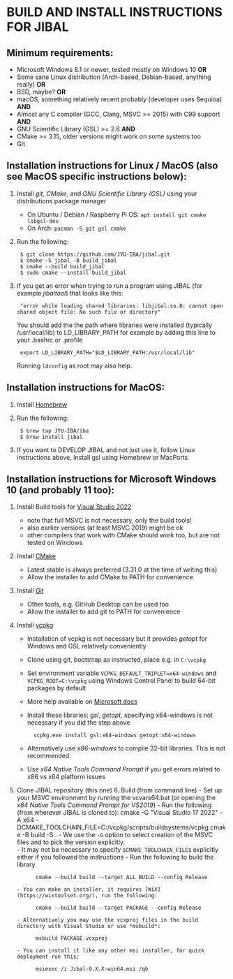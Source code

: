 # BUILD AND INSTALL INSTRUCTIONS FOR JIBAL

## Minimum requirements:
- Microsoft Windows 8.1 or newer, tested mostly on Windows 10  **OR**
- Some sane Linux distribution (Arch-based, Debian-based, anything really) **OR**
- BSD, maybe? **OR**
- macOS, something relatively recent probably (developer uses Sequioa) **AND**
- Almost any C compiler (GCC, Clang, MSVC >= 2015) with C99 support **AND**
- GNU Scientific Library (GSL) >= 2.6  **AND**
- CMake >= 3.15, older versions might work on some systems too
- Git

## Installation instructions for Linux / MacOS (also see MacOS specific instructions below):
1. Install *git*, *CMake*, and *GNU Scientific Library (GSL)* using your distributions package manager
    - On Ubuntu / Debian / Raspberry Pi OS: `apt install git cmake libgsl-dev`
    - On Arch: `pacman -S git gsl cmake`
2. Run the following:

        $ git clone https://github.com/JYU-IBA/jibal.git
        $ cmake -S jibal -B build_jibal
        $ cmake --build build_jibal
        $ sudo cmake --install build_jibal
        
3. If you get an error when trying to run a program using JIBAL (for example *jibaltool*) that looks like this:
        
        "error while loading shared libraries: libjibal.so.0: cannot open shared object file: No such file or directory"

   You should add the the path where libraries were installed (typically /usr/local/lib) to LD_LIBRARY_PATH for example by adding this line to your .bashrc or .profile
   
        export LD_LIBRARY_PATH="$LD_LIBRARY_PATH:/usr/local/lib"

    Running `ldconfig` as root may also help.

## Installation instructions for MacOS:
1. Install [Homebrew](https://brew.sh/)
2. Run the following:
    
        $ brew tap JYU-IBA/iba
        $ brew install jibal

4. If you want to DEVELOP JIBAL and not just use it, follow Linux instructions above, install gsl using Homebrew or MacPorts

## Installation instructions for Microsoft Windows 10 (and probably 11 too):

1. Install Build tools for [Visual Studio 2022](https://visualstudio.microsoft.com/downloads/)
    - note that full MSVC is not necessary, only the build tools! 
    - also earlier versions (at least MSVC 2019) might be ok
    - other compilers that work with CMake should work too, but are not tested on Windows
2. Install [CMake](https://cmake.org/download/)
    - Latest stable is always preferred (3.31.0 at the time of writing this)
    - Allow the installer to add CMake to PATH for convenience
3. Install [Git](https://git-scm.com/download/win)
    - Other tools, e.g. GitHub Desktop can be used too
    - Allow the installer to add git to PATH for convenience
4. Install [vcpkg](https://github.com/microsoft/vcpkg)
    - Installation of vcpkg is not necessary but it provides *getopt* for Windows and GSL relatively conveniently 
    - Clone using git, bootstrap as instructed, place e.g. in `C:\vcpkg`
    - Set environment variable `VCPKG_DEFAULT_TRIPLET=x64-windows`  and `VCPKG_ROOT=C:\vcpkg` using Windows Control Panel to build 64-bit packages by default
    - More help available on [Microsoft docs](https://docs.microsoft.com/en-us/cpp/build/install-vcpkg?view=msvc-160&tabs=windows)
    - Install these libraries: *gsl*, *getopt*, specifying x64-windows is not necessary if you did the step above
    
            vcpkg.exe install gsl:x64-windows getopt:x64-windows
    
    - Alternatively use *x86-windows* to compile 32-bit libraries. This is not recommended.
    - Use *x64 Native Tools Command Prompt* if you get errors related to x86 vs x64 platform issues
5. Clone JIBAL repository (this one)
   6. Build (from command line)
       - Set up your MSVC environment by running the vcvars64.bat (or opening the *x64 Native Tools Command Prompt for VS2019*)
       - Run the following (from wherever JIBAL is cloned to):
             cmake -G "Visual Studio 17 2022" -A x64 -DCMAKE_TOOLCHAIN_FILE=C:/vcpkg/scripts/buildsystems/vcpkg.cmake -B build -S .
       - We use the `-G` option to select creation of the MSVC files and to pick the version explicitly.    
       - It may not be necessary to specify `$CMAKE_TOOLCHAIN_FILE$` explicitly either if you followed the instructions
       - Run the following to build the library
    
             cmake --build build --target ALL_BUILD --config Release
          
       - You can make an installer, it requires [WiX](https://wixtoolset.org/), run the following:
         
             cmake --build build --target PACKAGE --config Release
          
       - Alternatively you may use the vcxproj files in the build directory with Visual Studio or use *msbuild*:
   
             msbuild PACKAGE.vcxproj
          
       - You can install it like any other msi installer, for quick deployment run this:
        
             msiexec /i Jibal-0.X.X-win64.msi /qb
        
        
